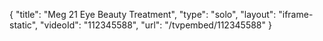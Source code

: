 {
    "title": "Meg 21 Eye Beauty Treatment",
    "type": "solo",
    "layout": "iframe-static",
    "videoId": "112345588",
    "url": "\/tvpembed\/112345588"
}